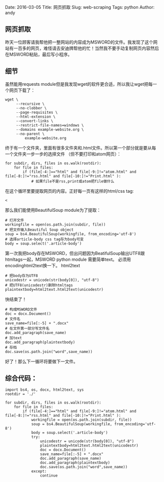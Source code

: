 Date: 2016-03-05
Title: 网页抓取
Slug: web-scraping
Tags: python
Author: andy

## 网页抓取

昨天一位顾客请我帮他把一整网站的内容成为MSWORD的文件。我发现了这个网站有一百多的网页，难怪请去安迪牌帮他的忙！当然我不要手动复制网页内容然后在MSWORD粘贴，最后写小程序。

## 细节

虽然能用requests module但是我发现wget的软件更合适，所以我让wget把每一个网页下载了：

```
wget \
     --recursive \
     --no-clobber \
     --page-requisites \
     --html-extension \
     --convert-links \
     --restrict-file-names=windows \
     --domains example-website.org \
     --no-parent \
         example-website.org
```

终于有一个文件夹，里面有很多文件夹和.html文件。所以第一个部分就是要从每一个文件夹一步一步的选择文件 （但不要打印和atom网页）：

```
for subdir, dirs, files in os.walk(rootdir):
    for file in files:
		if (file[-4:]=="html" and file[-9:]!="atom.html" and file[-8:]!="rss.html" and file[-10:]!="Print.html" ):
			# 如果file不是rss,print或atom把file做什么
```

在这个循环里要提取网页的内容。正好每一页有这样的html/css tag:

```
<
```

那么我们能使用BeautifulSoup module为了提取：

```
# 打开文件
workingfile = open(os.path.join(subdir, file))
# 把文件输入Beautiful Soup object
soup = bs4.BeautifulSoup(workingfile, from_encoding='utf-8')
# 选择article-body css tag存为body可变
body = soup.select('.article-body')
```

第一次我把body存在MSWORD，但出问题因为BeatifulSoup输出UTF8跟htmltags一起，MSWORD python module 需要简单text。 必须用encodinghtml2text换一下。
html2text

```
# 把body存为UTF8
unicodestr = unicode(str(body[0]), "utf-8")
# 把UTF8(unicodestr)删除htmltags
plaintextbody=html2text.html2text(unicodestr)
```

快结束了！

```
# 构成MSWORD文件
doc = docx.Document()
# 文件名
save_name=file[:-5] + ".docx"
# 在文件第一部分写文件名
doc.add_paragraph(save_name)
# 加text
doc.add_paragraph(plaintextbody)
# 存档
doc.save(os.path.join("word",save_name))
```

好了！那么下一循环将要做下一文件。


## 综合代码：

```
import bs4, os, docx, html2text, sys
rootdir = './'

for subdir, dirs, files in os.walk(rootdir):
    for file in files:
        if (file[-4:]=="html" and file[-9:]!="atom.html" and file[-8:]!="rss.html" and file[-10:]!="Print.html" ):
            workingfile = open(os.path.join(subdir, file))
            soup = bs4.BeautifulSoup(workingfile, from_encoding='utf-8')
            body = soup.select('.article-body')
            try: 
                unicodestr = unicode(str(body[0]), "utf-8")
                plaintextbody=html2text.html2text(unicodestr)
                doc = docx.Document()
                save_name=file[:-5] + ".docx"
                doc.add_paragraph(save_name)
                doc.add_paragraph(plaintextbody)
                doc.save(os.path.join("word",save_name))
            except:
                continue
```